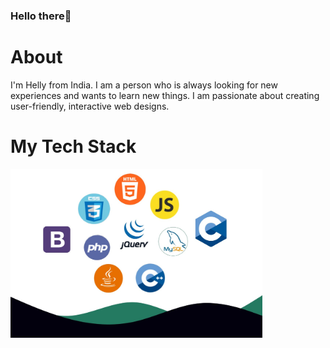 ### Hello there👋

# About
I'm Helly from India. I am a person who is always looking for new experiences and wants to learn new things. I am passionate about creating user-friendly, interactive web designs.

# My Tech Stack
<img src="./TechStack.jpg" width="80%" align="center" >
